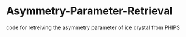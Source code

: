 # Asymmetry-Parameter-Retrieval
code for retreiving the asymmetry parameter of ice crystal from PHIPS 
